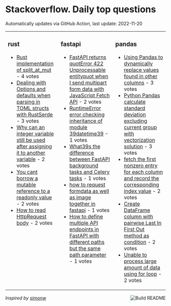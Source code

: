 # Stackoverflow. Daily top questions 

Automatically updates via GitHub Action, last update: <!-- date starts -->2022-11-20<!-- date ends -->


<table><tr><td valign="top" width="33%">

### rust
<!-- rust starts -->
* [Rust implementation of split_at_mut](https://stackoverflow.com/questions/74500078/rust-implementation-of-split-at-mut) - 4 votes
* [Dealing with Options and defaults when parsing in TOML structs with RustSerde](https://stackoverflow.com/questions/74508969/dealing-with-options-and-defaults-when-parsing-in-toml-structs-with-rustserde) - 3 votes
* [Why can an integer variable still be used after assigning it to another variable](https://stackoverflow.com/questions/74503570/why-can-an-integer-variable-still-be-used-after-assigning-it-to-another-variable) - 2 votes
* [You cant borrow a mutable reference to a readonly value](https://stackoverflow.com/questions/74507763/you-can-t-borrow-a-mutable-reference-to-a-read-only-value) - 2 votes
* [How to read HttpRequest body](https://stackoverflow.com/questions/74505207/how-to-read-httprequest-body) - 2 votes
<!-- rust ends -->
</td><td valign="top" width="34%">


### fastapi
<!-- fastapi starts -->
* [FastAPI returns quotError 422 Unprocessable entityquot when I send multipart form data with JavaScript Fetch API](https://stackoverflow.com/questions/74507306/fastapi-returns-error-422-unprocessable-entity-when-i-send-multipart-form-dat) - 2 votes
* [RuntimeError error checking inheritance of module 39datetime39](https://stackoverflow.com/questions/74510774/runtimeerror-error-checking-inheritance-of-module-datetime) - 1 votes
* [What39s the difference between FastAPI background tasks and Celery tasks](https://stackoverflow.com/questions/74508774/whats-the-difference-between-fastapi-background-tasks-and-celery-tasks) - 1 votes
* [how to request formdata as well as image together in fastapi](https://stackoverflow.com/questions/74511658/how-to-request-formdata-as-well-as-image-together-in-fastapi) - 1 votes
* [How to define multiple API endpoints in FastAPI with different paths but the same path parameter](https://stackoverflow.com/questions/74498191/how-to-define-multiple-api-endpoints-in-fastapi-with-different-paths-but-the-sam) - 1 votes
<!-- fastapi ends -->
</td><td valign="top" width="34%">


### pandas
<!-- pandas starts -->
* [Using Pandas to dynamically replace values found in other columns](https://stackoverflow.com/questions/74502929/using-pandas-to-dynamically-replace-values-found-in-other-columns) - 3 votes
* [Python Pandas calculate standard deviation excluding current group with vectorization solution](https://stackoverflow.com/questions/74508088/python-pandas-calculate-standard-deviation-excluding-current-group-with-vectori) - 3 votes
* [fetch the first nonzero entry for each column and record the corresponding index value](https://stackoverflow.com/questions/74499023/fetch-the-first-nonzero-entry-for-each-column-and-record-the-corresponding-index) - 2 votes
* [Create DataFrame column with pairwise Last In First Out method as condition](https://stackoverflow.com/questions/74501233/create-dataframe-column-with-pairwise-last-in-first-out-method-as-condition) - 2 votes
* [Unable to process large amount of data using for loop](https://stackoverflow.com/questions/74498448/unable-to-process-large-amount-of-data-using-for-loop) - 2 votes
<!-- pandas ends -->
</td></tr></table>

<a href="https://github.com/hp0404/hp0404/actions"><img src="https://github.com/hp0404/hp0404/workflows/Build%20README/badge.svg" align="right" alt="Build README"></a> <p>*Inspired by  [simonw](https://github.com/simonw/simonw)*</p>
